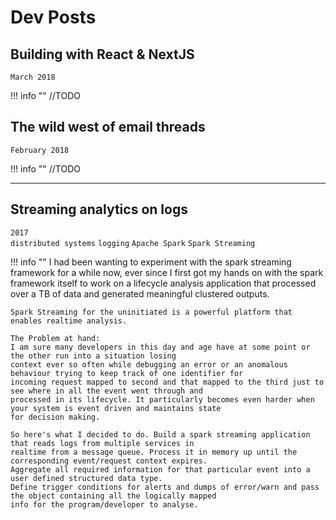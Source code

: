 <!-- markdownlint-disable no-inline-html -->

# Dev Posts

## Building with React & NextJS

`March 2018`

!!! info ""
    //TODO

## The wild west of email threads

`February 2018`

!!! info ""
    //TODO

***

## Streaming analytics on logs

`2017`
<br/>
`distributed systems` `logging` `Apache Spark` `Spark Streaming`

!!! info ""
    I had been wanting to experiment with the spark streaming framework for a while now, ever since I first got my hands
    on with the spark framework itself to work on a lifecycle analysis application that processed over a TB of data
    and generated meaningful clustered outputs.

    Spark Streaming for the uninitiated is a powerful platform that enables realtime analysis.

    The Problem at hand:
    I am sure many developers in this day and age have at some point or the other run into a situation losing
    context ever so often while debugging an error or an anomalous behaviour trying to keep track of one identifier for
    incoming request mapped to second and that mapped to the third just to see where in all the event went through and
    processed in its lifecycle. It particularly becomes even harder when your system is event driven and maintains state
    for decision making.

    So here's what I decided to do. Build a spark streaming application that reads logs from multiple services in
    realtime from a message queue. Process it in memory up until the corresponding event/request context expires.
    Aggregate all required information for that particular event into a user defined structured data type.
    Define trigger conditions for alerts and dumps of error/warn and pass the object containing all the logically mapped
    info for the program/developer to analyse.

[^1]: Last Updated: `2018-04-22`
